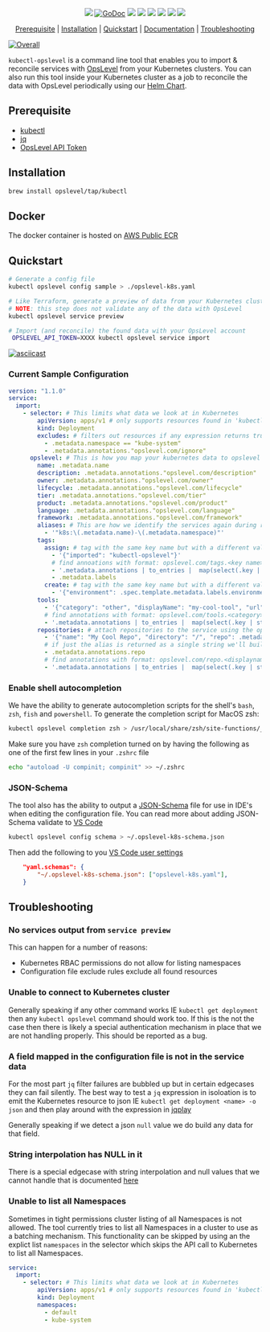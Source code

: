 <p align="center">
    <a href="https://github.com/OpsLevel/kubectl-opslevel/blob/main/LICENSE" alt="License">
        <img src="https://img.shields.io/github/license/OpsLevel/kubectl-opslevel.svg" /></a>
    <a href="https://pkg.go.dev/github.com/OpsLevel/kubectl-opslevel">
        <img src="https://pkg.go.dev/badge/github.com/OpsLevel/kubectl-opslevel" alt="GoDoc"></a>
    <a href="https://goreportcard.com/report/github.com/OpsLevel/kubectl-opslevel" alt="Go Report Card">
        <img src="https://goreportcard.com/badge/github.com/OpsLevel/kubectl-opslevel" /></a>
    <a href="https://GitHub.com/OpsLevel/kubectl-opslevel/releases/" alt="Release">
        <img src="https://img.shields.io/github/v/release/OpsLevel/kubectl-opslevel" /></a> 
    <a href="https://masterminds.github.io/stability/active.html" alt="Stability: Active">
        <img src="https://masterminds.github.io/stability/active.svg" /></a>  
    <a href="https://github.com/OpsLevel/kubectl-opslevel/graphs/contributors" alt="Contributors">
        <img src="https://img.shields.io/github/contributors/OpsLevel/kubectl-opslevel" /></a>
    <a href="https://github.com/OpsLevel/kubectl-opslevel/pulse" alt="Activity">
        <img src="https://img.shields.io/github/commit-activity/m/OpsLevel/kubectl-opslevel" /></a>
    <a href="https://github.com/OpsLevel/kubectl-opslevel/releases" alt="Downloads">
        <img src="https://img.shields.io/github/downloads/OpsLevel/kubectl-opslevel/total" /></a>
</p>

<p align="center">
 <a href="#prerequisite">Prerequisite</a> |
 <a href="#installation">Installation</a> |
 <a href="#quickstart">Quickstart</a> |
 <a href="https://www.opslevel.com/docs/integrations/kubernetes/">Documentation</a> |
 <a href="#troubleshooting">Troubleshooting</a>
</p>

[![Overall](https://img.shields.io/endpoint?style=flat&url=https%3A%2F%2Fapp.opslevel.com%2Fapi%2Fservice_level%2F4SZo_XBzNM8K84zLHYdEXCcvBL6q_pTzUMSR09DmnZM)](https://app.opslevel.com/services/opslevel_kubernetes_sync/maturity-report)

`kubectl-opslevel` is a command line tool that enables you to import & reconcile services with [OpsLevel](https://www.opslevel.com/) from your Kubernetes clusters.  You can also run this tool inside your Kubernetes cluster as a job to reconcile the data with OpsLevel periodically using our [Helm Chart](https://github.com/OpsLevel/helm-charts).

## Prerequisite

- [kubectl](https://kubernetes.io/docs/tasks/tools/install-kubectl/)
- [jq](https://stedolan.github.io/jq/download/)
- [OpsLevel API Token](https://app.opslevel.com/api_tokens)

## Installation

```sh
brew install opslevel/tap/kubectl
```

<!--
#### Deb

```sh
sudo apt-get install apt-transport-https
wget -qO - https://opslevel.github.io/kubectl-opslevel-repo/deb/public.key | sudo apt-key add -
echo deb https://opslevel.github.io/kubectl-opslevel-repo/deb [CODE_NAME] main | sudo tee -a /etc/apt/sources.list
sudo apt-get update
sudo apt-get install kubectl-opslevel
```

#### RPM

```sh
cat << EOF > /etc/yum.repos.d/opslevel.repo
[opslevel]
name=opslevel cli repository
baseurl=https://opslevel.github.io/kubectl-opslevel-repo/rpm/releases/$releasever/$basearch/
gpgcheck=0
enabled=1
EOF
sudo yum -y update
sudo yum -y install kubectl-opslevel
```
-->

## Docker

The docker container is hosted on [AWS Public ECR](https://gallery.ecr.aws/opslevel/kubectl-opslevel)

## Quickstart

```sh
# Generate a config file
kubectl opslevel config sample > ./opslevel-k8s.yaml

# Like Terraform, generate a preview of data from your Kubernetes cluster
# NOTE: this step does not validate any of the data with OpsLevel
kubectl opslevel service preview

# Import (and reconcile) the found data with your OpsLevel account
 OPSLEVEL_API_TOKEN=XXXX kubectl opslevel service import
```

[![asciicast](https://asciinema.org/a/bv6WTcqkGtmC5wXN4VXYr035y.svg)](https://asciinema.org/a/bv6WTcqkGtmC5wXN4VXYr035y)


### Current Sample Configuration

```yaml
version: "1.1.0"
service:
  import:
    - selector: # This limits what data we look at in Kubernetes
        apiVersion: apps/v1 # only supports resources found in 'kubectl api-resources --verbs="get,list"'
        kind: Deployment
        excludes: # filters out resources if any expression returns truthy
          - .metadata.namespace == "kube-system"
          - .metadata.annotations."opslevel.com/ignore"
      opslevel: # This is how you map your kubernetes data to opslevel service
        name: .metadata.name
        description: .metadata.annotations."opslevel.com/description"
        owner: .metadata.annotations."opslevel.com/owner"
        lifecycle: .metadata.annotations."opslevel.com/lifecycle"
        tier: .metadata.annotations."opslevel.com/tier"
        product: .metadata.annotations."opslevel.com/product"
        language: .metadata.annotations."opslevel.com/language"
        framework: .metadata.annotations."opslevel.com/framework"
        aliases: # This are how we identify the services again during reconciliation - please make sure they are very unique
          - '"k8s:\(.metadata.name)-\(.metadata.namespace)"'
        tags:
          assign: # tag with the same key name but with a different value will be updated on the service
            - '{"imported": "kubectl-opslevel"}'
            # find annoations with format: opslevel.com/tags.<key name>: <value>
            - '.metadata.annotations | to_entries |  map(select(.key | startswith("opslevel.com/tags"))) | map({(.key | split(".")[2]): .value})'
            - .metadata.labels
          create: # tag with the same key name but with a different value with be added to the service
            - '{"environment": .spec.template.metadata.labels.environment}'
        tools:
          - '{"category": "other", "displayName": "my-cool-tool", "url": .metadata.annotations."example.com/my-cool-tool"} | if .url then . else empty end'
          # find annotations with format: opslevel.com/tools.<category>.<displayname>: <url> 
          - '.metadata.annotations | to_entries |  map(select(.key | startswith("opslevel.com/tools"))) | map({"category": .key | split(".")[2], "displayName": .key | split(".")[3], "url": .value})'
        repositories: # attach repositories to the service using the opslevel repo alias - IE github.com:hashicorp/vault
          - '{"name": "My Cool Repo", "directory": "/", "repo": .metadata.annotations.repo} | if .repo then . else empty end'
          # if just the alias is returned as a single string we'll build the name for you and set the directory to "/"
          - .metadata.annotations.repo
          # find annotations with format: opslevel.com/repo.<displayname>.<repo.subpath.dots.turned.to.forwardslash>: <opslevel repo alias> 
          - '.metadata.annotations | to_entries |  map(select(.key | startswith("opslevel.com/repos"))) | map({"name": .key | split(".")[2], "directory": .key | split(".")[3:] | join("/"), "repo": .value})'
```

### Enable shell autocompletion

We have the ability to generate autocompletion scripts for the shell's `bash`, `zsh`, `fish` and `powershell`.  To generate 
the completion script for MacOS zsh:

```sh
kubectl opslevel completion zsh > /usr/local/share/zsh/site-functions/_kubectl-opslevel
```

Make sure you have `zsh` completion turned on by having the following as one of the first few lines in your `.zshrc` file

```sh
echo "autoload -U compinit; compinit" >> ~/.zshrc
```

### JSON-Schema

The tool also has the ability to output a [JSON-Schema](https://json-schema.org/) file for use in IDE's when editing the configuration file.
You can read more about adding JSON-Schema validate to [VS Code](https://code.visualstudio.com/docs/languages/json#_json-schemas-and-settings)

```sh
kubectl opslevel config schema > ~/.opslevel-k8s-schema.json
```

Then add the following to you [VS Code user settings](https://code.visualstudio.com/docs/getstarted/settings)

```json
    "yaml.schemas": {
        "~/.opslevel-k8s-schema.json": ["opslevel-k8s.yaml"],
    }
```

## Troubleshooting

### No services output from `service preview`

This can happen for a number of reasons:

  - Kubernetes RBAC permissions do not allow for listing namespaces
  - Configuration file exclude rules exclude all found resources

### Unable to connect to Kubernetes cluster

Generally speaking if any other command works IE `kubectl get deployment` then any `kubectl opslevel` command should work too.  If this is the not the case then there is likely a special authentication mechanism in place that we are not handling properly.  This should be reported as a bug.

### A field mapped in the configuration file is not in the service data

For the most part `jq` filter failures are bubbled up but in certain edgecases they can fail silently.
The best way to test a `jq` expression in isoloation is to emit the Kubernetes resource to json IE `kubectl get deployment <name> -o json` 
and then play around with the expression in [jqplay](https://jqplay.org/)

Generally speaking if we detect a json `null` value we do build any data for that field.

### String interpolation has NULL in it

There is a special edgecase with string interpolation and null values that we cannot handle that is documented [here](/../../issues/36)

### Unable to list all Namespaces

Sometimes in tight permissions cluster listing of all Namespaces is not allowed.  The tool currently tries to list all Namespaces
in a cluster to use as a batching mechanism.  This functionality can be skipped by using
an the explict list `namespaces` in the selector which skips the API call to Kubernetes to list all Namespaces.

```yaml
service:
  import:
    - selector: # This limits what data we look at in Kubernetes
        apiVersion: apps/v1 # only supports resources found in 'kubectl api-resources --verbs="get,list"'
        kind: Deployment
        namespaces:
          - default
          - kube-system
```
